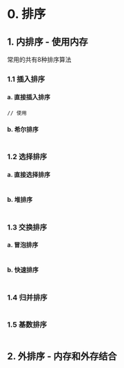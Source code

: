 # 0. 排序
## 1. 内排序 - 使用内存
常用的共有8种排序算法
### 1.1 插入排序
#### a. 直接插入排序
```
// 使用

```
#### b. 希尔排序
```

```

### 1.2 选择排序

#### a. 直接选择排序
```

```

#### b. 堆排序
```

```
### 1.3 交换排序
#### a. 冒泡排序
```

```
#### b. 快速排序
```

```

### 1.4 归并排序
```

```
### 1.5 基数排序
```

```
## 2. 外排序 - 内存和外存结合

